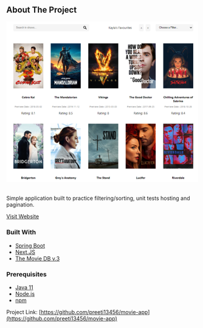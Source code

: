 <!-- ABOUT THE PROJECT -->
## About The Project

<div align="center">
<img src="src/main/resources/static/screenshot.png" width=auto height="75%">
</div>
<br>

Simple application built to practice filtering/sorting, unit tests hosting and pagination.

[Visit Website](https://movie-application-demo.herokuapp.com/)

### Built With

* [Spring Boot](https://spring.io/projects/spring-boot)
* [Next.JS](https://nextjs.org/)
* [The Movie DB v.3](https://developers.themoviedb.org/3)


### Prerequisites

* [Java 11](https://www.oracle.com/java/technologies/javase-jdk11-downloads.html) 
* [Node.js](https://nodejs.org/en/)
* [npm](https://www.npmjs.com/)



Project Link: [https://github.com/preeti13456/movie-app](https://github.com/preeti13456/movie-app)
